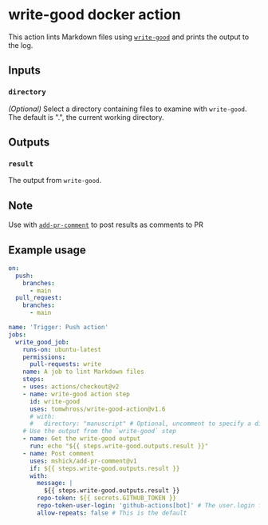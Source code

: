 # write-good docker action

This action lints Markdown files using [`write-good`](https://github.com/btford/write-good) and prints the output to the log.

## Inputs

### `directory`

*(Optional)* Select a directory containing files to examine with `write-good`. The default is ".", the current working directory.

## Outputs

### `result`

The output from `write-good`.

## Note

Use with [`add-pr-comment`](https://github.com/marketplace/actions/add-pr-comment) to post results as comments to PR

## Example usage

```yaml
on:
  push:
    branches:
      - main
  pull_request:
    branches:
      - main

name: 'Trigger: Push action'
jobs:
  write_good_job:
    runs-on: ubuntu-latest
    permissions:
      pull-requests: write
    name: A job to lint Markdown files
    steps:
    - uses: actions/checkout@v2
    - name: write-good action step
      id: write-good
      uses: tomwhross/write-good-action@v1.6
      # with:
      #   directory: "manuscript" # Optional, uncomment to specify a directory to scan
    # Use the output from the `write-good` step
    - name: Get the write-good output
      run: echo "${{ steps.write-good.outputs.result }}"
    - name: Post comment
      uses: mshick/add-pr-comment@v1
      if: ${{ steps.write-good.outputs.result }}
      with:
        message: |
          ${{ steps.write-good.outputs.result }}
        repo-token: ${{ secrets.GITHUB_TOKEN }}
        repo-token-user-login: 'github-actions[bot]' # The user.login for temporary GitHub tokens
        allow-repeats: false # This is the default
```

